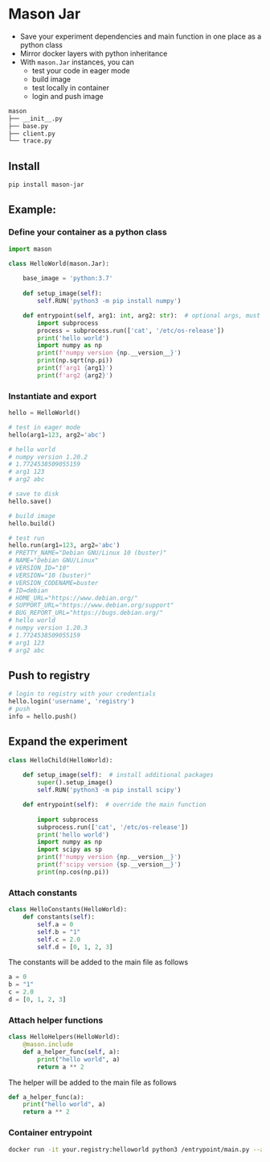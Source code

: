 # Mason Jar

* Save your experiment dependencies and main function in one place as a python class
* Mirror docker layers with python inheritance
* With `mason.Jar` instances, you can 
  * test your code in eager mode
  * build image
  * test locally in container
  * login and push image

```bash
mason
├── __init__.py
├── base.py                                                                                                       
├── client.py                                                                                                     
└── trace.py 
```

## Install

`pip install mason-jar`

## Example:

### Define your container as a python class

```python
import mason

class HelloWorld(mason.Jar):
    
    base_image = 'python:3.7'
    
    def setup_image(self):
        self.RUN('python3 -m pip install numpy')

    def entrypoint(self, arg1: int, arg2: str):  # optional args, must be typed 
        import subprocess
        process = subprocess.run(['cat', '/etc/os-release'])
        print('hello world')
        import numpy as np
        print(f'numpy version {np.__version__}')
        print(np.sqrt(np.pi))
        print(f'arg1 {arg1}')
        print(f'arg2 {arg2}')
```

### Instantiate and export

```python
hello = HelloWorld()

# test in eager mode
hello(arg1=123, arg2='abc')

# hello world
# numpy version 1.20.2
# 1.7724538509055159
# arg1 123
# arg2 abc

# save to disk
hello.save()

# build image
hello.build()

# test run
hello.run(arg1=123, arg2='abc')
# PRETTY_NAME="Debian GNU/Linux 10 (buster)"
# NAME="Debian GNU/Linux"
# VERSION_ID="10"
# VERSION="10 (buster)"
# VERSION_CODENAME=buster
# ID=debian
# HOME_URL="https://www.debian.org/"
# SUPPORT_URL="https://www.debian.org/support"
# BUG_REPORT_URL="https://bugs.debian.org/"
# hello world
# numpy version 1.20.3
# 1.7724538509055159
# arg1 123
# arg2 abc
```

## Push to registry

```python
# login to registry with your credentials
hello.login('username', 'registry')
# push
info = hello.push()
```

## Expand the experiment

```python
class HelloChild(HelloWorld):
    
    def setup_image(self):  # install additional packages
        super().setup_image()
        self.RUN('python3 -m pip install scipy')

    def entrypoint(self):  # override the main function
        
        import subprocess
        subprocess.run(['cat', '/etc/os-release'])
        print('hello world')
        import numpy as np
        import scipy as sp
        print(f'numpy version {np.__version__}')
        print(f'scipy version {sp.__version__}')
        print(np.cos(np.pi))
```

### Attach constants

```python
class HelloConstants(HelloWorld):
    def constants(self):
        self.a = 0
        self.b = "1"
        self.c = 2.0
        self.d = [0, 1, 2, 3]
```

The constants will be added to the main file as follows

```python
a = 0
b = "1"
c = 2.0
d = [0, 1, 2, 3]
```

### Attach helper functions

```python
class HelloHelpers(HelloWorld):
    @mason.include
    def a_helper_func(self, a):
        print("hello world", a)
        return a ** 2
```

The helper will be added to the main file as follows

```python
def a_helper_func(a):
  	print("hello world", a)
    return a ** 2
```

### Container entrypoint

```bash
docker run -it your.registry:helloworld python3 /entrypoint/main.py --arg1 1 --arg2 2 ...
```
